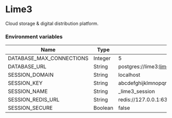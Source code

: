 # Lime3

Cloud storage & digital distribution platform.

### Environment variables

| Name                     | Type    | Default                                                          |
| ------------------------ | ------- | ---------------------------------------------------------------- |
| DATABASE_MAX_CONNECTIONS | Integer | 5                                                                |
| DATABASE_URL             | String  | postgres://lime3:lime3@127.0.0.1:5432/lime3_dev                  |
| SESSION_DOMAIN           | String  | localhost                                                        |
| SESSION_KEY              | String  | abcdefghijklmnopqrestuvvwxyz0123456789ABCDEFGHIJKLMNOPQRESTUVVWX |
| SESSION_NAME             | String  | _lime3_session                                                   |
| SESSION_REDIS_URL        | String  | redis://127.0.0.1:6379/0                                         |
| SESSION_SECURE           | Boolean | false                                                            |
